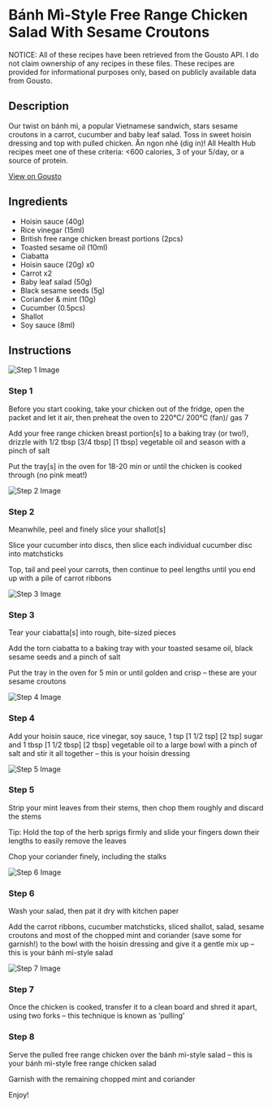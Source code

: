 # Bánh Mì-Style Free Range Chicken Salad With Sesame Croutons

NOTICE: All of these recipes have been retrieved from the Gousto API. I do not claim ownership of any recipes in these files. These recipes are provided for informational purposes only, based on publicly available data from Gousto.

## Description

Our twist on bánh mì, a popular Vietnamese sandwich, stars sesame croutons in a carrot, cucumber and baby leaf salad. Toss in sweet hoisin dressing and top with pulled chicken. Ăn ngon nhé (dig in)! All Health Hub recipes meet one of these criteria: <600 calories, 3 of your 5/day, or a source of protein.

[View on Gousto](https://www.gousto.co.uk/recipes/cookbook/banh-mi-style-free-range-chicken-salad-with-sesame-croutons)

## Ingredients

- Hoisin sauce (40g)
- Rice vinegar (15ml)
- British free range chicken breast portions (2pcs)
- Toasted sesame oil (10ml)
- Ciabatta
- Hoisin sauce (20g) x0
- Carrot x2
- Baby leaf salad (50g)
- Black sesame seeds (5g)
- Coriander & mint (10g)
- Cucumber (0.5pcs)
- Shallot
- Soy sauce (8ml)

## Instructions

![Step 1 Image](https://production-media.gousto.co.uk/cms/recipe-step-image/Step-2-1592926149737-x200.jpg)

### Step 1

Before you start cooking, take your chicken out of the fridge, open the packet and let it air, then preheat the oven to 220°C/ 200°C (fan)/ gas 7

Add your free range chicken breast portion[s] to a baking tray (or two!), drizzle with 1/2 tbsp<span class="text-purple"> [3/4 tbsp]</span> <span class="text-danger">[1 tbsp]</span> vegetable oil and season with a pinch of salt

Put the tray[s] in the oven for 18-20 min or until the chicken is cooked through (no pink meat!)

![Step 2 Image](https://production-media.gousto.co.uk/cms/recipe-step-image/Step-3-1592926162823-x200.jpg)

### Step 2

Meanwhile, peel and finely slice your shallot[s]

Slice your cucumber into discs, then slice each individual cucumber disc into matchsticks

Top, tail and peel your carrots, then continue to peel lengths until you end up with a pile of carrot ribbons

![Step 3 Image](https://production-media.gousto.co.uk/cms/recipe-step-image/Step-4-1592926173855-x200.jpg)

### Step 3

Tear your ciabatta[s] into rough, bite-sized pieces

Add the torn ciabatta to a baking tray with your toasted sesame oil, black sesame seeds and a pinch of salt

Put the tray in the oven for 5 min or until golden and crisp – these are your sesame croutons

![Step 4 Image](https://production-media.gousto.co.uk/cms/recipe-step-image/Step-5-1592926180836-x200.jpg)

### Step 4

Add your hoisin sauce, rice vinegar, soy sauce, 1 tsp<span class="text-danger"> </span><span class="text-purple">[1 1/2 tsp] </span><span class="text-danger">[2 tsp] </span>sugar and 1 tbsp <span class="text-purple">[1 1/2 tbsp] </span><span class="text-danger">[2 tbsp] </span>vegetable oil to a large bowl with a pinch of salt and stir it all together – this is your hoisin dressing

![Step 5 Image](https://production-media.gousto.co.uk/cms/recipe-step-image/Step-7-1592927096659-x200.jpg)

### Step 5

Strip your mint leaves from their stems, then chop them roughly and discard the stems

Tip: Hold the top of the herb sprigs firmly and slide your fingers down their lengths to easily remove the leaves

Chop your coriander finely, including the stalks

![Step 6 Image](https://production-media.gousto.co.uk/cms/recipe-step-image/2267-Step-6-x200.jpg)

### Step 6

Wash your salad, then pat it dry with kitchen paper

Add the carrot ribbons, cucumber matchsticks, sliced shallot, salad, sesame croutons and most of the chopped mint and coriander (save some for garnish!) to the bowl with the hoisin dressing and give it a gentle mix up – this is your bánh mì-style salad

![Step 7 Image](https://production-media.gousto.co.uk/cms/recipe-step-image/2267-Step-7-x200.jpg)

### Step 7

Once the chicken is cooked, transfer it to a clean board and shred it apart, using two forks – this technique is known as ‘pulling’

### Step 8

Serve the pulled free range chicken over the bánh mì-style salad – this is your bánh mì-style free range chicken salad

Garnish with the remaining chopped mint and coriander

Enjoy!

